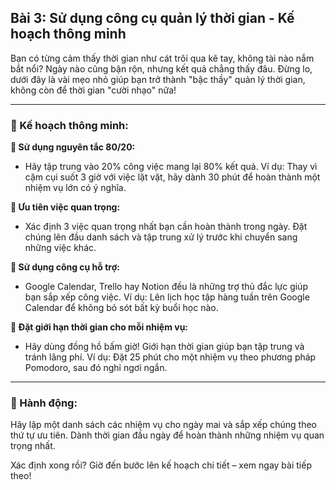 ## Bài 3: Sử dụng công cụ quản lý thời gian - Kế hoạch thông minh

Bạn có từng cảm thấy thời gian như cát trôi qua kẽ tay, không tài nào nắm bắt nổi? Ngày nào cũng bận rộn, nhưng kết quả chẳng thấy đâu. Đừng lo, dưới đây là vài mẹo nhỏ giúp bạn trở thành "bậc thầy" quản lý thời gian, không còn để thời gian "cười nhạo" nữa!

---

### 📌 Kế hoạch thông minh:

**🔹 Sử dụng nguyên tắc 80/20:**
- Hãy tập trung vào 20% công việc mang lại 80% kết quả. Ví dụ: Thay vì cặm cụi suốt 3 giờ với việc lặt vặt, hãy dành 30 phút để hoàn thành một nhiệm vụ lớn có ý nghĩa. 

**🔹 Ưu tiên việc quan trọng:**
- Xác định 3 việc quan trọng nhất bạn cần hoàn thành trong ngày. Đặt chúng lên đầu danh sách và tập trung xử lý trước khi chuyển sang những việc khác. 

**🔹 Sử dụng công cụ hỗ trợ:**
- Google Calendar, Trello hay Notion đều là những trợ thủ đắc lực giúp bạn sắp xếp công việc. Ví dụ: Lên lịch học tập hàng tuần trên Google Calendar để không bỏ sót bất kỳ buổi học nào.

**🔹 Đặt giới hạn thời gian cho mỗi nhiệm vụ:**
- Hãy dùng đồng hồ bấm giờ! Giới hạn thời gian giúp bạn tập trung và tránh lãng phí. Ví dụ: Đặt 25 phút cho một nhiệm vụ theo phương pháp Pomodoro, sau đó nghỉ ngơi ngắn.

---

### 🚀 Hành động:

Hãy lập một danh sách các nhiệm vụ cho ngày mai và sắp xếp chúng theo thứ tự ưu tiên. Dành thời gian đầu ngày để hoàn thành những nhiệm vụ quan trọng nhất.

Xác định xong rồi? Giờ đến bước lên kế hoạch chi tiết – xem ngay bài tiếp theo!